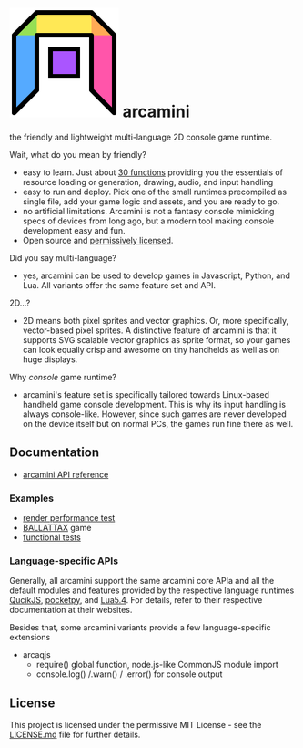 # ![](test/arcajs_icon.svg "arcajs logo") arcamini

the friendly and lightweight multi-language 2D console game runtime.

Wait, what do you mean by friendly?
- easy to learn. Just about [30 functions](arcamini_api.md) providing you the essentials of
  resource loading or generation, drawing, audio, and input handling
- easy to run and deploy. Pick one of the small runtimes precompiled as single file, add
  your game logic and assets, and you are ready to go.
- no artificial limitations. Arcamini is not a fantasy console mimicking specs of devices
  from long ago, but a modern tool making console development easy and fun.
- Open source and [permissively licensed](LICENSE.md).

Did you say multi-language?
- yes, arcamini can be used to develop games in Javascript, Python, and Lua. All variants offer
  the same feature set and API.

2D...?
- 2D means both pixel sprites and vector graphics. Or, more specifically, vector-based pixel sprites.
  A distinctive feature of arcamini is that it supports SVG scalable vector graphics as sprite format,
  so your games can look equally crisp and awesome on tiny handhelds as well as on huge displays.

Why *console* game runtime?
- arcamini's feature set is specifically tailored towards Linux-based handheld game console
  development. This is why its input handling is always console-like. However, since such
  games are never developed on the device itself but on normal PCs, the games run fine there
  as well.

## Documentation

- [arcamini API reference](arcamini_api.md)

### Examples
  - [render performance test](./perf/)
  - [BALLATTAX](./ballattax/) game
  - [functional tests](./test/)

### Language-specific APIs
Generally, all arcamini support the same arcamini core APIa and all the default modules and features provided by the respective language runtimes [QucikJS](), [pocketpy](), and [Lua5.4](). For details, refer to their respective documentation at their websites.

Besides that, some arcamini variants provide a few language-specific extensions
- arcaqjs
  - require() global function, node.js-like CommonJS module import
  - console.log() /.warn() / .error() for console output

## License

This project is licensed under the permissive MIT License - see the
[LICENSE.md](LICENSE.md) file for further details.
